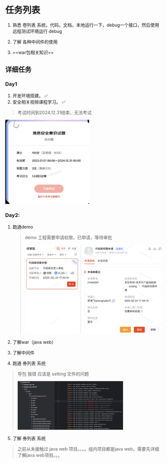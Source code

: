 # 任务列表

1. 熟悉 卷列表 系统，代码，文档，本地运行一下，debug一个接口，然后使用远程测试环境运行 debug

2. 了解 各种中间件的使用
3. ==war包相关知识==



## 详细任务

### Day1

1. 开发环境搭建。     ✅
2. 安全相关视频课程学习。      ✅

> 考试时间到2024.12.31结束，无法考试

<img src="https://raw.githubusercontent.com/Quinlan7/pic_cloud/main/jdmac/20250224195120846.png" alt="image-20250224195120178" style="zoom:33%;" />

### Day2:

1. 跑通demo

   > demo 工程需要申请权限，已申请，等待审批
   >
   > <img src="https://raw.githubusercontent.com/Quinlan7/pic_cloud/main/jdmac/20250224200506850.png" alt="image-20250224200506149" style="zoom:50%;" />

2. 了解war（java web）

3. 了解中间件

4. 跑通 券列表 系统

> 导包 报错 应该是 setting 文件的问题
>
> <img src="https://raw.githubusercontent.com/Quinlan7/pic_cloud/main/jdmac/20250224211942349.png" alt="image-20250224211941681" style="zoom:33%;" />

5. 了解 券列表 系统

> 之前从未接触过 java web 项目。。。。组内项目都是java web，需要先详细了解java web项目。。。